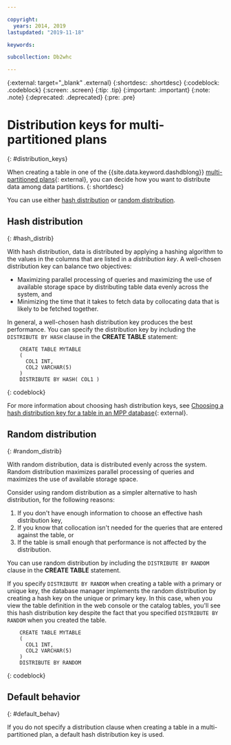 ```yaml
---

copyright:
  years: 2014, 2019
lastupdated: "2019-11-18"

keywords:

subcollection: Db2whc

---
```


<!-- Attribute definitions --> 
{:external: target="_blank" .external}
{:shortdesc: .shortdesc}
{:codeblock: .codeblock}
{:screen: .screen}
{:tip: .tip}
{:important: .important}
{:note: .note}
{:deprecated: .deprecated}
{:pre: .pre}

# Distribution keys for multi-partitioned plans
{: #distribution_keys}

When creating a table in one of the {{site.data.keyword.dashdblong}} [multi-partitioned plans](/docs/services/Db2whc?topic=Db2whc-about#plans_cfgs){: external}, you can decide how you want to distribute data among data partitions. 
{: shortdesc}

You can use either [hash distribution](#hash_distrib) or [random distribution](#random_distrib).

## Hash distribution
{: #hash_distrib}

With hash distribution, data is distributed by applying a hashing algorithm to the values in the columns that are listed in a _distribution key_. A well-chosen distribution key can balance two objectives:

- Maximizing parallel processing of queries and maximizing the use of available storage space by distributing table data evenly across the system, and
- Minimizing the time that it takes to fetch data by collocating data that is likely to be fetched together.

In general, a well-chosen hash distribution key produces the best performance. You can specify the distribution key by including the `DISTRIBUTE BY HASH` clause in the **CREATE TABLE** statement:

```
    CREATE TABLE MYTABLE
    (
      COL1 INT,
      COL2 VARCHAR(5)
    )
    DISTRIBUTE BY HASH( COL1 )
```
{: codeblock}

For more information about choosing hash distribution keys, see [Choosing a hash distribution key for a table in an MPP database](https://www.ibm.com/support/knowledgecenter/SS6NHC/com.ibm.swg.im.dashdb.doc/learn_how/choosing_dist_key_mpp.html){: external}.

## Random distribution
{: #random_distrib}

With random distribution, data is distributed evenly across the system. Random distribution maximizes parallel processing of queries and maximizes the use of available storage space.

Consider using random distribution as a simpler alternative to hash distribution, for the following reasons:

1. If you don't have enough information to choose an effective hash distribution key,
1. If you know that collocation isn't needed for the queries that are entered against the table, or
1. If the table is small enough that performance is not affected by the distribution.

You can use random distribution by including the `DISTRIBUTE BY RANDOM` clause in the **CREATE TABLE** statement.

If you specify `DISTRIBUTE BY RANDOM` when creating a table with a primary or unique key, the database manager implements the random distribution by creating a hash key on the unique or primary key. In this case, when you view the table definition in the web console or the catalog tables, you'll see this hash distribution key despite the fact that you specified `DISTRIBUTE BY RANDOM` when you created the table.

```
    CREATE TABLE MYTABLE
    (
      COL1 INT,
      COL2 VARCHAR(5)
    )
    DISTRIBUTE BY RANDOM
```
{: codeblock}

## Default behavior
{: #default_behav}

If you do not specify a distribution clause when creating a table in a multi-partitioned plan, a default hash distribution key is used.




